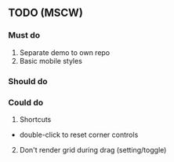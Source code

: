 ## TODO (MSCW)

### Must do

1.  Separate demo to own repo
2.  Basic mobile styles

### Should do

### Could do

1.  Shortcuts

- double-click to reset corner controls

2.  Don't render grid during drag (setting/toggle)
